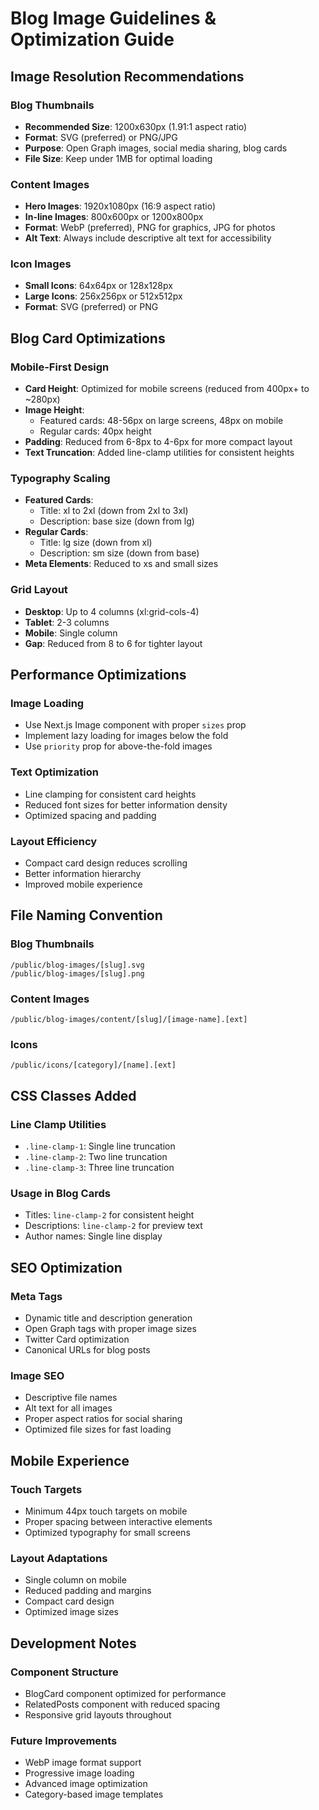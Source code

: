 # Blog Image Guidelines & Optimization Guide

## Image Resolution Recommendations

### Blog Thumbnails

- **Recommended Size**: 1200x630px (1.91:1 aspect ratio)
- **Format**: SVG (preferred) or PNG/JPG
- **Purpose**: Open Graph images, social media sharing, blog cards
- **File Size**: Keep under 1MB for optimal loading

### Content Images

- **Hero Images**: 1920x1080px (16:9 aspect ratio)
- **In-line Images**: 800x600px or 1200x800px
- **Format**: WebP (preferred), PNG for graphics, JPG for photos
- **Alt Text**: Always include descriptive alt text for accessibility

### Icon Images

- **Small Icons**: 64x64px or 128x128px
- **Large Icons**: 256x256px or 512x512px
- **Format**: SVG (preferred) or PNG

## Blog Card Optimizations

### Mobile-First Design

- **Card Height**: Optimized for mobile screens (reduced from 400px+ to ~280px)
- **Image Height**:
  - Featured cards: 48-56px on large screens, 48px on mobile
  - Regular cards: 40px height
- **Padding**: Reduced from 6-8px to 4-6px for more compact layout
- **Text Truncation**: Added line-clamp utilities for consistent heights

### Typography Scaling

- **Featured Cards**:
  - Title: xl to 2xl (down from 2xl to 3xl)
  - Description: base size (down from lg)
- **Regular Cards**:
  - Title: lg size (down from xl)
  - Description: sm size (down from base)
- **Meta Elements**: Reduced to xs and small sizes

### Grid Layout

- **Desktop**: Up to 4 columns (xl:grid-cols-4)
- **Tablet**: 2-3 columns
- **Mobile**: Single column
- **Gap**: Reduced from 8 to 6 for tighter layout

## Performance Optimizations

### Image Loading

- Use Next.js Image component with proper `sizes` prop
- Implement lazy loading for images below the fold
- Use `priority` prop for above-the-fold images

### Text Optimization

- Line clamping for consistent card heights
- Reduced font sizes for better information density
- Optimized spacing and padding

### Layout Efficiency

- Compact card design reduces scrolling
- Better information hierarchy
- Improved mobile experience

## File Naming Convention

### Blog Thumbnails

```
/public/blog-images/[slug].svg
/public/blog-images/[slug].png
```

### Content Images

```
/public/blog-images/content/[slug]/[image-name].[ext]
```

### Icons

```
/public/icons/[category]/[name].[ext]
```

## CSS Classes Added

### Line Clamp Utilities

- `.line-clamp-1`: Single line truncation
- `.line-clamp-2`: Two line truncation
- `.line-clamp-3`: Three line truncation

### Usage in Blog Cards

- Titles: `line-clamp-2` for consistent height
- Descriptions: `line-clamp-2` for preview text
- Author names: Single line display

## SEO Optimization

### Meta Tags

- Dynamic title and description generation
- Open Graph tags with proper image sizes
- Twitter Card optimization
- Canonical URLs for blog posts

### Image SEO

- Descriptive file names
- Alt text for all images
- Proper aspect ratios for social sharing
- Optimized file sizes for fast loading

## Mobile Experience

### Touch Targets

- Minimum 44px touch targets on mobile
- Proper spacing between interactive elements
- Optimized typography for small screens

### Layout Adaptations

- Single column on mobile
- Reduced padding and margins
- Compact card design
- Optimized image sizes

## Development Notes

### Component Structure

- BlogCard component optimized for performance
- RelatedPosts component with reduced spacing
- Responsive grid layouts throughout

### Future Improvements

- WebP image format support
- Progressive image loading
- Advanced image optimization
- Category-based image templates
